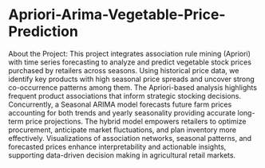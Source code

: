 # Apriori-Arima-Vegetable-Price-Prediction

About the Project:
This project integrates association rule mining (Apriori) with time series forecasting to analyze and 
predict vegetable stock prices purchased by retailers across seasons. Using historical price data, we 
identify key products with high seasonal price spreads and uncover strong co-occurrence patterns 
among them. The Apriori-based analysis highlights frequent product associations that inform 
strategic stocking decisions. Concurrently, a Seasonal ARIMA model forecasts future farm prices 
accounting for both trends and yearly seasonality providing accurate long-term price projections. 
The hybrid model empowers retailers to optimize procurement, anticipate market fluctuations, and 
plan inventory more effectively. Visualizations of association networks, seasonal patterns, and 
forecasted prices enhance interpretability and actionable insights, supporting data-driven decision
making in agricultural retail markets.
